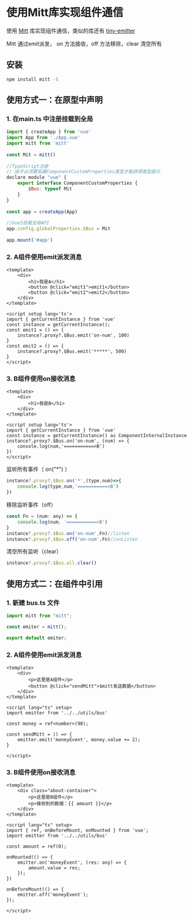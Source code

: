 # 使用Mitt库实现组件通信

使用 [Mitt](https://link.juejin.cn/?target=https%3A%2F%2Fgithub.com%2Fdevelopit%2Fmitt) 库实现组件通信，类似的库还有  [tiny-emitter](https://link.juejin.cn/?target=https%3A%2F%2Fgithub.com%2Fscottcorgan%2Ftiny-emitter)

Mitt  通过emit派发， on 方法接收，off 方法移除，clear 清空所有

## 安装

```bash
npm install mitt -S
```



## 使用方式一：在原型中声明

### 1. 在main.ts 中注册挂载到全局

```js
import { createApp } from 'vue'
import App from './App.vue'
import mitt from 'mitt'
 
const Mit = mitt()
 
//TypeScript注册
// 由于必须要拓展ComponentCustomProperties类型才能获得类型提示
declare module "vue" {
    export interface ComponentCustomProperties {
        $Bus: typeof Mit
    }
}
 
const app = createApp(App)
 
//Vue3挂载全局API
app.config.globalProperties.$Bus = Mit
 
app.mount('#app')
```

### 2. A组件使用emit派发消息

```vue
<template>
	<div>
        <h1>我是A</h1>
        <button @click="emit1">emit1</button>
        <button @click="emit2">emit2</button>
    </div>
</template>

<script setup lang='ts'>
import { getCurrentInstance } from 'vue'
const instance = getCurrentInstance();
const emit1 = () => {
    instance?.proxy?.$Bus.emit('on-num', 100)
}
const emit2 = () => {
    instance?.proxy?.$Bus.emit('*****', 500)
}
</script>
```

### 3. B组件使用on接收消息

```vue
<template>
    <div>
        <h1>我是B</h1>
    </div>
</template>

<script setup lang='ts'>
import { getCurrentInstance } from 'vue'
const instance = getCurrentInstance() as ComponentInternalInstance
instance?.proxy?.$Bus.on('on-num', (num) => {
    console.log(num,'===========>B')
})
</script>
```


监听所有事件（ on("*") ）

```js
instance?.proxy?.$Bus.on('*',(type,num)=>{
    console.log(type,num,'===========>B')
})
```

移除监听事件（off）

```js
const Fn = (num: any) => {
    console.log(num, '===========>B')
}
instance?.proxy?.$Bus.on('on-num',Fn)//listen
instance?.proxy?.$Bus.off('on-num',Fn)//unListen
```

清空所有监听（clear）

```js
instance?.proxy?.$Bus.all.clear() 
```



## 使用方式二：在组件中引用

### 1. 新建 bus.ts 文件

```js
import mitt from "mitt";

const emiter = mitt();

export default emiter;
```

### 2. A组件使用emit派发消息

```vue
<template>
    <div>
        <p>这里是A组件</p>
        <button @click="sendMitt">$mitt发送数据</button>
    </div>
</template>

<script lang="ts" setup>
import emitter from '../../utils/bus'

const money = ref<number>(98);

const sendMitt = () => {
    emitter.emit('moneyEvent', money.value += 2);
}

</script>
```

### 3. B组件使用on接收消息

```vue
<template>
    <div class="about-container">
        <p>这里是B组件</p>
        <p>接收到的数据：{{ amount }}</p>
    </div>
</template>

<script lang="ts" setup>
import { ref, onBeforeMount, onMounted } from 'vue';
import emitter from '../../utils/bus'

const amount = ref(0);

onMounted(() => {
    emitter.on('moneyEvent', (res: any) => {
        amount.value = res;
    });
})

onBeforeMount(() => {
    emitter.off('moneyEvent');
});

</script>
```

